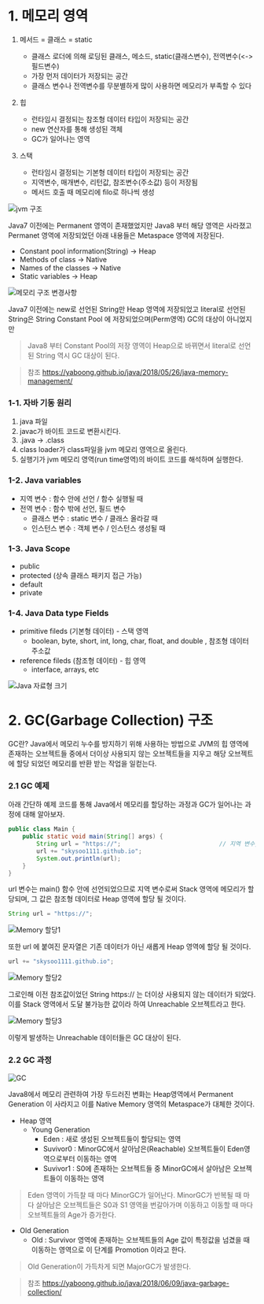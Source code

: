 # 1. 메모리 영역
1. 메서드 = 클래스 = static
	* 클래스 로더에 의해 로딩된 클래스, 메소드, static(클래스변수), 전역변수(<->필드변수)
	* 가장 먼저 데이터가 저장되는 공간
	* 클래스 변수나 전역변수를 무분별하게 많이 사용하면 메모리가 부족할 수 있다

2. 힙
	* 런타임시 결정되는 참조형 데이터 타입이 저장되는 공간
	* new 연산자를 통해 생성된 객체
	* GC가 일어나는 영역

3. 스택
	* 런타임시 결정되는 기본형 데이터 타입이 저장되는 공간
	* 지역변수, 매개변수, 리턴값, 참조변수(주소값) 등이 저장됨
	* 메서드 호출 때 메모리에 filo로 하나씩 생성

![jvm 구조](../99.Img/JVMStructureJava8.png)

Java7 이전에는 Permanent 영역이 존재했었지만 Java8 부터 해당 영역은 사라졌고 Permanet 영역에 저장되었던 아래 내용들은 Metaspace 영역에 저장된다.

* Constant pool information(String) -> Heap
* Methods of class -> Native
* Names of the classes -> Native
* Static variables -> Heap

![메모리 구조 변경사항](../99.Img/JVMJava8.png)

Java7 이전에는 new로 선언된 String만 Heap 영역에 저장되었고 literal로 선언된 String은 String Constant Pool 에 저장되었으며(Perm영역) GC의 대상이 아니었지만 

> Java8 부터 Constant Pool의 저장 영역이 Heap으로 바뀌면서 literal로 선언된 String 역시 GC 대상이 된다.


> 참조 <https://yaboong.github.io/java/2018/05/26/java-memory-management/>

### 1-1. 자바 기동 원리
1. java 파일
2. javac가 바이트 코드로 변환시킨다.
3. .java -> .class
4. class loader가 class파일을 jvm 메모리 영역으로 올린다.
5. 실행기가 jvm 메모리 영역(run time영역)의 바이트 코드를 해석하며 실행한다.


### 1-2. Java variables
* 지역 변수 : 함수 안에 선언 / 함수 실행될 때
* 전역 변수 : 함수 밖에 선언, 필드 변수
  * 클래스 변수 : static 변수 / 클래스 올라갈 때
  * 인스턴스 변수 : 객체 변수 / 인스턴스 생성될 때


### 1-3. Java Scope
* public
* protected (상속 클래스 패키지 접근 가능)
* default
* private

### 1-4. Java Data type Fields
* primitive fileds (기본형 데이터) - 스택 영역
    + boolean, byte, short, int, long, char, float, and double , 참조형 데이터 주소값
* reference fileds (참조형 데이터) - 힙 영역
    + interface, arrays, etc

![Java 자료형 크기](../99.Img/JavaDataTypesize.png)


# 2. GC(Garbage Collection) 구조

  GC란? Java에서 메모리 누수를 방지하기 위해 사용하는 방법으로 JVM의 힙 영역에 존재하는 오브젝트들 중에서 더이상 사용되지 않는 오브젝트들을 지우고 해당 오브젝트에 할당 되었던 메모리를 반환 받는 작업을 일컫는다.

### 2.1 GC 예제
아래 간단하 예제 코드를 통해 Java에서 메모리를 할당하는 과정과 GC가 일어나는 과정에 대해 알아보자.

~~~java
public class Main {
	public static void main(String[] args) {
		String url = "https://";							// 지역 변수, 참조형 데이터
		url += "skysoo1111.github.io";
		System.out.println(url);
	}
}
~~~

url 변수는 main() 함수 안에 선언되었으므로 지역 변수로써 Stack 영역에 메모리가 할당되며, 그 값은 참조형 데이터로 Heap 영역에 할당 될 것이다.

~~~java
String url = "https://";
~~~
![Memory 할당1](../99.Img/MemoryAllocation1.png)


또한 url 에 붙여진 문자열은 기존 데이터가 아닌 새롭게 Heap 영역에 할당 될 것이다.

~~~java
url += "skysoo1111.github.io";
~~~
![Memory 할당2](../99.Img/MemoryAllocation2.png)


그로인해 이전 참조값이었던 String https:// 는 더이상 사용되지 않는 데이터가 되었다. 이를 Stack 영역에서 도달 불가능한 값이라 하여 Unreachable 오브젝트라고 한다.

![Memory 할당3](../99.Img/MemoryAllocation3.png)


이렇게 발생하는 Unreachable 데이터들은 GC 대상이 된다.


### 2.2 GC 과정

![GC](../99.Img/GCSpaceJava8.png)

Java8에서 메모리 관련하여 가장 두드러진 변화는 Heap영역에서 Permanent Generation 이 사라지고 이를 Native Memory 영역의 Metaspace가 대체한 것이다.

* Heap 영역
  * Young Generation
    * Eden : 새로 생성된 오브젝트들이 할당되는 영역
    * Suvivor0 : MinorGC에서 살아남은(Reachable) 오브젝트들이 Eden영역으로부터 이동하는 영역
    * Suvivor1 : S0에 존재하는 오브젝트들 중 MinorGC에서 살아남은 오브젝트들이 이동하는 영역

> Eden 영역이 가득찰 때 마다 MinorGC가 일어난다. MinorGC가 반복될 때 마다 살아남은 오브젝트들은 S0과 S1 영역을 번갈아가며 이동하고 이동할 때 마다 오브젝트들의 Age가 증가한다.

  * Old Generation
    * Old : Survivor 영역에 존재하는 오브젝트들의 Age 값이 특정값을 넘겼을 때 이동하는 영역으로 이 단계를 Promotion 이라고 한다.

> Old Generation이 가득차게 되면 MajorGC가 발생한다.


> 참조 <https://yaboong.github.io/java/2018/06/09/java-garbage-collection/>
